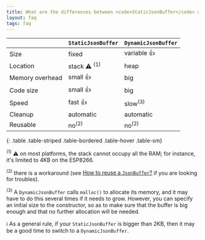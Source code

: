 ```yaml
---
title: What are the differences between <code>StaticJsonBuffer</code> and <code>DynamicJsonBuffer</code>?
layout: faq
tags: faq
---
```


|                  | `StaticJsonBuffer`  | `DynamicJsonBuffer` |
| ---------------- | ------------------- | ------------------- |
| Size             | fixed               | variable :+1:       |
| Location         | stack :warning: <sup>(1)</sup> | heap     |
| Memory overhead  | small :+1:          | big                 |
| Code size        | small :+1:          | big                 |
| Speed            | fast :+1:           | slow<sup>(3)</sup>  |
| Cleanup          | automatic           | automatic           |
| Reusable         | no<sup>(2)</sup>    | no<sup>(2)</sup>    |
{: .table .table-striped .table-bordered .table-hover .table-sm}

<sup>(1)</sup> :warning: on most platforms, the stack cannot occupy all the RAM; for instance, it's limited to 4KB on the ESP8266.

<sup>(2)</sup> there is a workaround (see [How to reuse a `JsonBuffer`?](how-to-reuse-a-jsonbuffer) if you are looking for troubles).

<sup>(3)</sup> A `DynamicJsonBuffer` calls `malloc()` to allocate its memory, and it may have to do this several times if it needs to grow. However, you can specify an initial size to the constructor, so as to make sure that the buffer is big enough and that no further allocation will be needed.

:information_source: As a general rule, if your `StaticJsonBuffer` is bigger than 2KB, then it may be a good time to switch to a `DynamicJsonBuffer`.
